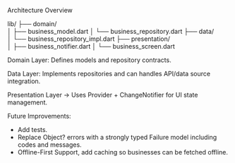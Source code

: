 Architecture Overview

lib/
├── domain/      
│   ├── business_model.dart
│   └── business_repository.dart
├── data/          
│   └── business_repository_impl.dart
├── presentation/   
│   ├── business_notifier.dart
│   └── business_screen.dart


Domain Layer: Defines models and repository contracts.

Data Layer: Implements repositories and can handles API/data source integration.

Presentation Layer → Uses Provider + ChangeNotifier for UI state management.

Future Improvements:

- Add tests.
- Replace Object? errors with a strongly typed Failure model including codes and messages.
- Offline-First Support, add caching so businesses can be fetched offline.
